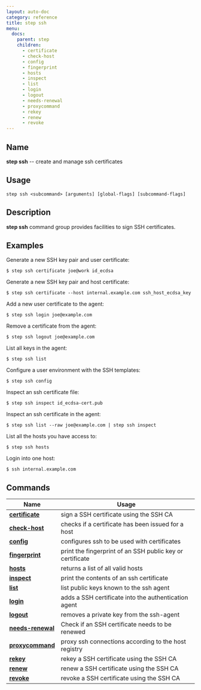 ```yaml
---
layout: auto-doc
category: reference
title: step ssh
menu:
  docs:
    parent: step
    children:
      - certificate
      - check-host
      - config
      - fingerprint
      - hosts
      - inspect
      - list
      - login
      - logout
      - needs-renewal
      - proxycommand
      - rekey
      - renew
      - revoke
---
```


## Name
**step ssh** -- create and manage ssh certificates

## Usage

```raw
step ssh <subcommand> [arguments] [global-flags] [subcommand-flags]
```

## Description

**step ssh** command group provides facilities to sign SSH certificates.

## Examples

Generate a new SSH key pair and user certificate:
```shell
$ step ssh certificate joe@work id_ecdsa
```

Generate a new SSH key pair and host certificate:
```shell
$ step ssh certificate --host internal.example.com ssh_host_ecdsa_key
```

Add a new user certificate to the agent:
```shell
$ step ssh login joe@example.com
```

Remove a certificate from the agent:
```shell
$ step ssh logout joe@example.com
```

List all keys in the agent:
```shell
$ step ssh list
```

Configure a user environment with the SSH templates:
```shell
$ step ssh config
```

Inspect an ssh certificate file:
```shell
$ step ssh inspect id_ecdsa-cert.pub
```

Inspect an ssh certificate in the agent:
```shell
$ step ssh list --raw joe@example.com | step ssh inspect
```

List all the hosts you have access to:
```shell
$ step ssh hosts
```

Login into one host:
```shell
$ ssh internal.example.com
```

## Commands


| Name | Usage |
|---|---|
| **[certificate](certificate/)** | sign a SSH certificate using the SSH CA |
| **[check-host](check-host/)** | checks if a certificate has been issued for a host |
| **[config](config/)** | configures ssh to be used with certificates |
| **[fingerprint](fingerprint/)** | print the fingerprint of an SSH public key or certificate |
| **[hosts](hosts/)** | returns a list of all valid hosts |
| **[inspect](inspect/)** | print the contents of an ssh certificate |
| **[list](list/)** | list public keys known to the ssh agent |
| **[login](login/)** | adds a SSH certificate into the authentication agent |
| **[logout](logout/)** | removes a private key from the ssh-agent |
| **[needs-renewal](needs-renewal/)** | Check if an SSH certificate needs to be renewed |
| **[proxycommand](proxycommand/)** | proxy ssh connections according to the host registry |
| **[rekey](rekey/)** | rekey a SSH certificate using the SSH CA |
| **[renew](renew/)** | renew a SSH certificate using the SSH CA |
| **[revoke](revoke/)** | revoke a SSH certificate using the SSH CA |

